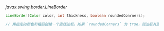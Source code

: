 *javax.swing.border.LineBorder*
```java
LineBorder(Color color, int thickness, boolean roundedConrners);

// 用指定的颜色和粗细创建一个直线边框。如果 `roundedCorners` 为 true，则边框有圆角

```